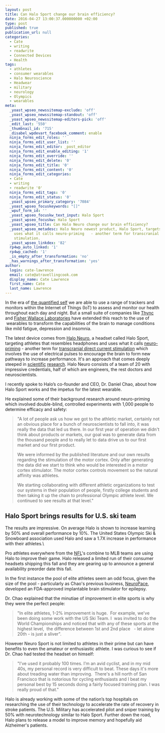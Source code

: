 ```yaml
---
layout: post
title: Can Halo Sport change our brain efficiency?
date: 2016-04-27 13:00:37.000000000 +02:00
type: post
published: true
publication_url: null
categories:
  - Cate
  - writing
  - readwrite
  - Connected Devices
  - Health
tags:
  - athletes
  - consumer wearables
  - Halo Neuroscience
  - Headwear
  - military
  - neurology
  - Olympics
  - wearables
meta:
  _yoast_wpseo_newssitemap-exclude: 'off'
  _yoast_wpseo_newssitemap-standout: 'off'
  _yoast_wpseo_newssitemap-editors-pick: 'off'
  _edit_last: '550'
  _thumbnail_id: '715'
  _disabel_wpdevart_facebook_comment: enable
  ninja_forms_edit_roles: ''
  ninja_forms_edit_user_list: ''
  ninja_forms_edit_editor: _post_editor
  ninja_forms_edit_enable_editing: '1'
  ninja_forms_edit_override: ''
  ninja_forms_edit_delete: '0'
  ninja_forms_edit_title: '0'
  ninja_forms_edit_content: '0'
  ninja_forms_edit_categories:
  - Cate
  - writing
  - readwrite '0'
  ninja_forms_edit_tags: '0'
  ninja_forms_edit_status: '0'
  _yoast_wpseo_primary_category: '7084'
  _yoast_wpseo_focuskeywords: "[]"
  _wpuf_form_id: ''
  _yoast_wpseo_focuskw_text_input: Halo Sport
  _yoast_wpseo_focuskw: Halo Sport
  _yoast_wpseo_title: Can Halo Neuro change our brain efficiency?
  _yoast_wpseo_metadesc: Halo Neuro newest product, Halo Sport, targets athletes and
    uses what it calls neuro-priming   - another term for transcranial direct current
    stimulation.
  _yoast_wpseo_linkdex: '82'
  rp4wp_auto_linked: '1'
  rp4wp_cached: '1'
  _is_empty_after_transformation: 'no'
  _has_warnings_after_transformation: 'yes'
author:
  login: cate-lawrence
  email: cate@atravellingcook.com
  display_name: Cate Lawrence
  first_name: Cate
  last_name: Lawrence
---
```

In the era of [the quantified self](https://quantifiedself.com/) we are
able to use a range of trackers and monitors within the Internet of
Things (IoT) to assess and monitor our health throughout each day and
night. But a small suite of companies like
[Thync](https://www.thync.com/) and [Fisher Wallace
Laboratories](https://www.fisherwallace.com/?gclid=CPyOvdWMjswCFbgy0wodsS4AUg) have
extended this reach to the use of  wearables to transform the
capabilities of the brain to manage conditions like mild fatigue,
depression and insomnia.

<div>

The latest device comes from [Halo Neuro](https://www.haloneuro.com/), a
headset called Halo Sport, targeting athletes that resembles headphones
and uses what it calls
[neuro-priming](https://www.haloneuro.com/) - another term for
[transcranial direct current
stimulation](https://en.wikipedia.org/wiki/Transcranial_direct-current_stimulation) which
involves the use of electrical pulses to encourage the brain to form new
pathways to increase performance. It's an approach that comes deeply
steeped in
[scientific](https://halo-website-static-assets.s3.amazonaws.com/whitepapers/mvc.pdf)
[research](https://halo-website-static-assets.s3.amazonaws.com/whitepapers/mvc.pdf).
Halo Neuro consists of a team of 20 with impressive credentials, half of
which are engineers, the rest doctors and neuroscientists.

I recently spoke to Halo’s co-founder and CEO, Dr. Daniel Chao, about
how Halo Sport works and the impetus for the latest wearable.

He explained some of their background research around neuro-priming
which involved double-blind, controlled experiments with 1,000 people to
determine efficacy and safety:

> <div>
>
> "A lot of people ask us how we got to the athletic market, certainly
> not an obvious place for a bunch of neuroscientists to fall into, it
> was really the data that led us there. In our first year of operation
> we didn't think about products or markets, our goal was to generate
> data from the thousand people and to really let to data drive us to
> our first market and our first product.
>
> </div>
>
> <div>
>
> </div>
>
> <div>
>
> We were informed by the published literature and our own results
> regarding the stimulation of the motor cortex. Only after generating
> the data did we start to think who would be interested in a motor
> cortex stimulator. The motor cortex controls movement so the natural
> affinity was athletes.
>
> </div>
>
> <div>
>
> </div>
>
> <div>
>
> We starting collaborating with different athletic organizations to
> test our systems in their population of people, firstly college
> students and then taking it up the chain to professional Olympic
> athlete level. We continued to see results at that level."
>
> </div>

Halo Sport brings results for U.S. ski team
-------------------------------------------

The results are impressive. On average Halo is shown to increase
learning by 50% and overall performance by 10%. The United States
Olympic Ski & Snowboard association used Halo and saw a 1.7X increase in
performance with their athletes.\

Pro athletes everywhere from the
[NFL](https://readwrite.com/2016/04/06/nfl-found-iot-vl2/)'s combine to
MLB teams are using Halo to improve their game. Halo released a limited
run of their consumer headsets shipping this fall and they are gearing
up to announce a general availability preorder date this fall.

</div>

In the first instance the pool of elite athletes seem an odd focus,
given the size of the pool - particularly as Chao's previous business,
[NeuroPace](https://www.neuropace.com/), developed an FDA-approved
implantable brain stimulator for epilepsy.

Dr. Chao explained that the minutiae of improvement in elite sports is
why they were the perfect people:

> <div>
>
> "In elite athletes, 1-2% improvement is huge.  For example, we've been
> doing some work with the US Ski Team. I  was invited to do the World
> Championships and noticed that with any of these sports at the highest
> level,  the difference between 1st and 2nd place   - let alone 20th -
> is just a sliver".
>
> </div>

However Neuro Sport is not limited to athletes in their prime but can
have benefits to even the amateur or enthusiastic athlete. I was curious
to see if Dr. Chao had tested the headset on himself:

<div>

</div>

> <div>
>
> "I’ve used it probably 100 times. I’m an avid cyclist, and in my mid
> 40s, my personal record is very difficult to beat. These days it's
> more about treading water than improving.  There's a hill north of San
> Francisco that is notorious for cycling enthusiasts and I beat my
> personal best by 15 seconds doing a fairly focused training plan. I
> was really proud of that."
>
> </div>
>
> <div>
>
> </div>

Halo is already working with some of the nation’s top hospitals on
researching the use of their technology to accelerate the rate of
recovery in stroke patients. The U.S. Military has accelerated pilot and
sniper training by 50% with neurotechnology similar to Halo Sport.
Further down the road, Halo plans to release a model to improve memory
and hopefully aid Alzheimer's patients.
